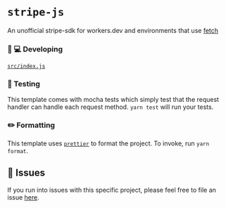 # `stripe-js`

An unofficial stripe-sdk for workers.dev and environments that use [fetch](https://developer.mozilla.org/en-US/docs/Web/API/Fetch_API) 

### 👩 💻 Developing

[`src/index.js`](./src/index.ts)

### 🧪 Testing

This template comes with mocha tests which simply test that the request handler can handle each request method. `yarn test` will run your tests.

### ✏️ Formatting

This template uses [`prettier`](https://prettier.io/) to format the project. To invoke, run `yarn format`.

## 🤢 Issues

If you run into issues with this specific project, please feel free to file an issue [here](https://github.com/EduM22/stripe-js/issues).
